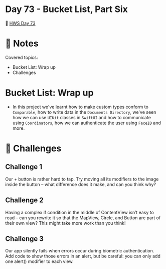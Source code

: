 # Day 73 - Bucket List, Part Six

🔗 [HWS Day 73](https://www.hackingwithswift.com/100/swiftui/73)

# 📝 Notes

Covered topics:

- Bucket List: Wrap up
- Challenges

# Bucket List: Wrap up

- In this project we've learnt how to make custom types conform to `Comparable`, how to write data in the `Documents Directory`, we've seen how we can use `UIKit` classes in `SwiftUI` and how to communicate using `Coordinators`, how we can authenticate the user using `FaceID` and more.

# 🎯 Challenges

## Challenge 1

>
Our + button is rather hard to tap. Try moving all its modifiers to the image inside the button – what difference does it make, and can you think why?

## Challenge 2

>
Having a complex if condition in the middle of ContentView isn’t easy to read – can you rewrite it so that the MapView, Circle, and Button are part of their own view? This might take more work than you think!

## Challenge 3

>
Our app silently fails when errors occur during biometric authentication. Add code to show those errors in an alert, but be careful: you can only add one alert() modifier to each view.